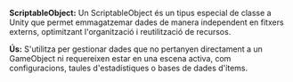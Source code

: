 **ScriptableObject:** Un ScriptableObject és un tipus especial de classe a Unity que permet emmagatzemar dades de manera independent en fitxers externs, optimitzant l'organització i reutilització de recursos.

**Ús:** S'utilitza per gestionar dades que no pertanyen directament a un GameObject ni requereixen estar en una escena activa, com configuracions, taules d'estadístiques o bases de dades d'ítems.
